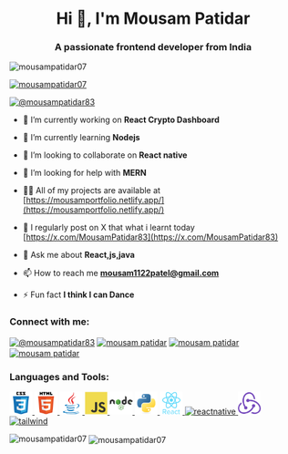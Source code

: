 <h1 align="center">Hi 👋, I'm Mousam Patidar</h1>
<h3 align="center">A passionate frontend developer from India</h3>

<p align="left"> <img src="https://komarev.com/ghpvc/?username=mousampatidar07&label=Profile%20views&color=0e75b6&style=flat" alt="mousampatidar07" /> </p>

<p align="left"> <a href="https://github.com/ryo-ma/github-profile-trophy"><img src="https://github-profile-trophy.vercel.app/?username=mousampatidar07" alt="mousampatidar07" /></a> </p>

<p align="left"> <a href="https://twitter.com/@mousampatidar83" target="blank"><img src="https://img.shields.io/twitter/follow/@mousampatidar83?logo=twitter&style=for-the-badge" alt="@mousampatidar83" /></a> </p>

- 🔭 I’m currently working on **React Crypto Dashboard**

- 🌱 I’m currently learning **Nodejs**

- 👯 I’m looking to collaborate on **React native**

- 🤝 I’m looking for help with **MERN**

- 👨‍💻 All of my projects are available at [https://mousamportfolio.netlify.app/](https://mousamportfolio.netlify.app/)

- 📝 I regularly post on X that what i learnt today [https://x.com/MousamPatidar83](https://x.com/MousamPatidar83)

- 💬 Ask me about **React,js,java**

- 📫 How to reach me **mousam1122patel@gmail.com**

- ⚡ Fun fact **I think I can Dance**

<h3 align="left">Connect with me:</h3>
<p align="left">
<a href="https://twitter.com/@mousampatidar83" target="blank"><img align="center" src="https://raw.githubusercontent.com/rahuldkjain/github-profile-readme-generator/master/src/images/icons/Social/twitter.svg" alt="@mousampatidar83" height="30" width="40" /></a>
<a href="https://linkedin.com/in/mousam patidar" target="blank"><img align="center" src="https://raw.githubusercontent.com/rahuldkjain/github-profile-readme-generator/master/src/images/icons/Social/linked-in-alt.svg" alt="mousam patidar" height="30" width="40" /></a>
<a href="https://www.youtube.com/c/mousam patidar" target="blank"><img align="center" src="https://raw.githubusercontent.com/rahuldkjain/github-profile-readme-generator/master/src/images/icons/Social/youtube.svg" alt="mousam patidar" height="30" width="40" /></a>
<a href="https://www.codechef.com/users/mousam patidar" target="blank"><img align="center" src="https://cdn.jsdelivr.net/npm/simple-icons@3.1.0/icons/codechef.svg" alt="mousam patidar" height="30" width="40" /></a>
</p>

<h3 align="left">Languages and Tools:</h3>
<p align="left"> <a href="https://www.w3schools.com/css/" target="_blank" rel="noreferrer"> <img src="https://raw.githubusercontent.com/devicons/devicon/master/icons/css3/css3-original-wordmark.svg" alt="css3" width="40" height="40"/> </a> <a href="https://www.w3.org/html/" target="_blank" rel="noreferrer"> <img src="https://raw.githubusercontent.com/devicons/devicon/master/icons/html5/html5-original-wordmark.svg" alt="html5" width="40" height="40"/> </a> <a href="https://www.java.com" target="_blank" rel="noreferrer"> <img src="https://raw.githubusercontent.com/devicons/devicon/master/icons/java/java-original.svg" alt="java" width="40" height="40"/> </a> <a href="https://developer.mozilla.org/en-US/docs/Web/JavaScript" target="_blank" rel="noreferrer"> <img src="https://raw.githubusercontent.com/devicons/devicon/master/icons/javascript/javascript-original.svg" alt="javascript" width="40" height="40"/> </a> <a href="https://nodejs.org" target="_blank" rel="noreferrer"> <img src="https://raw.githubusercontent.com/devicons/devicon/master/icons/nodejs/nodejs-original-wordmark.svg" alt="nodejs" width="40" height="40"/> </a> <a href="https://www.python.org" target="_blank" rel="noreferrer"> <img src="https://raw.githubusercontent.com/devicons/devicon/master/icons/python/python-original.svg" alt="python" width="40" height="40"/> </a> <a href="https://reactjs.org/" target="_blank" rel="noreferrer"> <img src="https://raw.githubusercontent.com/devicons/devicon/master/icons/react/react-original-wordmark.svg" alt="react" width="40" height="40"/> </a> <a href="https://reactnative.dev/" target="_blank" rel="noreferrer"> <img src="https://reactnative.dev/img/header_logo.svg" alt="reactnative" width="40" height="40"/> </a> <a href="https://redux.js.org" target="_blank" rel="noreferrer"> <img src="https://raw.githubusercontent.com/devicons/devicon/master/icons/redux/redux-original.svg" alt="redux" width="40" height="40"/> </a> <a href="https://tailwindcss.com/" target="_blank" rel="noreferrer"> <img src="https://www.vectorlogo.zone/logos/tailwindcss/tailwindcss-icon.svg" alt="tailwind" width="40" height="40"/> </a> </p>

<p><img align="left" src="https://github-readme-stats.vercel.app/api/top-langs?username=mousampatidar07&show_icons=true&locale=en&layout=compact" alt="mousampatidar07" /></p>

<p>&nbsp;<img align="center" src="https://github-readme-stats.vercel.app/api?username=mousampatidar07&show_icons=true&locale=en" alt="mousampatidar07" /></p>
